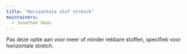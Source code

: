 ```yaml
---
title: "Horizontale stof stretch"
maintainers:
  - Jonathan Haas
---
```


Pas deze optie aan voor meer of minder rekbare stoffen, specifiek voor horizontale stretch.

